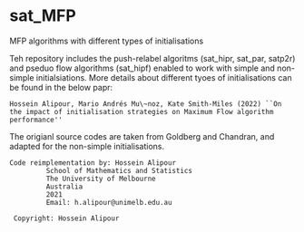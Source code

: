 # sat_MFP
MFP algorithms with different types of initialisations

Teh repository includes the push-relabel algoritms (sat_hipr, sat_par, satp2r) and pseduo flow algorithms (sat_hipf) enabled to work with simple and non-simple initialsiations. More details about different tyoes of initialisations can be found in the below papr:

```
Hossein Alipour, Mario Andrés Mu\~noz, Kate Smith-Miles (2022) ``On the impact of initialisation strategies on Maximum Flow algorithm performance'' 
```

The origianl source codes are taken from Goldberg and Chandran, and adapted for the non-simple initialisations. 

```
Code reimplementation by: Hossein Alipour
         School of Mathematics and Statistics
         The University of Melbourne
         Australia
         2021
         Email: h.alipour@unimelb.edu.au
 
 Copyright: Hossein Alipour
 ```

